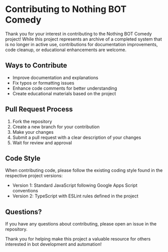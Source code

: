 # Contributing to Nothing BOT Comedy

Thank you for your interest in contributing to the Nothing BOT Comedy project! While this project represents an archive of a completed system that is no longer in active use, contributions for documentation improvements, code cleanup, or educational enhancements are welcome.

## Ways to Contribute

- Improve documentation and explanations
- Fix typos or formatting issues
- Enhance code comments for better understanding
- Create educational materials based on the project

## Pull Request Process

1. Fork the repository
2. Create a new branch for your contribution
3. Make your changes
4. Submit a pull request with a clear description of your changes
5. Wait for review and approval

## Code Style

When contributing code, please follow the existing coding style found in the respective project versions:

- Version 1: Standard JavaScript following Google Apps Script conventions
- Version 2: TypeScript with ESLint rules defined in the project

## Questions?

If you have any questions about contributing, please open an issue in the repository.

Thank you for helping make this project a valuable resource for others interested in bot development and automation! 